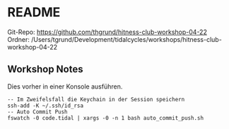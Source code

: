 # README

Git-Repo: https://github.com/thgrund/hitness-club-workshop-04-22
Ordner: /Users/tgrund/Development/tidalcycles/workshops/hitness-club-workshop-04-22

## Workshop Notes

Dies vorher in einer Konsole ausführen.
```
-- Im Zweifelsfall die Keychain in der Session speichern
ssh-add -K ~/.ssh/id_rsa
-- Auto Commit Push
fswatch -0 code.tidal | xargs -0 -n 1 bash auto_commit_push.sh
```
